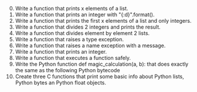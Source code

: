 0. Write a function that prints x elements of a list.
1. Write a function that prints an integer with "{:d}".format().
2. Write a function that prints the first x elements of a list and only integers.
3. Write a function that divides 2 integers and prints the result.
4. Write a function that divides element by element 2 lists.
5. Write a function that raises a type exception.
6. Write a function that raises a name exception with a message.
7. Write a function that prints an integer.
8. Write a function that executes a function safely.
9. Write the Python function def magic_calculation(a, b): that does exactly the same as the following Python bytecode
10. Create three C functions that print some basic info about Python lists, Python bytes an Python float objects.
